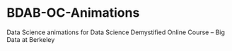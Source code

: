 # BDAB-OC-Animations
Data Science animations for Data Science Demystified Online Course – Big Data at Berkeley
